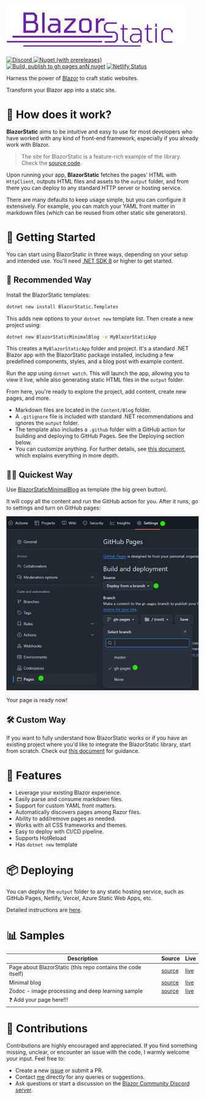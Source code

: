 ﻿# <img id="imglogo" src="./BlazorStaticWebsite/wwwroot/imgs/logo.png" alt="blazor static">



[![Discord](https://img.shields.io/discord/798312431893348414?style=flat&logo=discord&logoColor=white&label=Blazor%20Community%2F%23BlazorStatic&labelColor=5865f2&color=gray)
](https://discord.gg/DsAXsMuEbx)
[![Nuget (with prereleases)](https://img.shields.io/nuget/vpre/BlazorStatic)](https://www.nuget.org/packages/BlazorStatic/)
[![Build, publish to gh pages anN nuget](https://github.com/BlazorStatic/BlazorStatic/actions/workflows/publish-to-ghpages-and-nuget.yml/badge.svg)](https://github.com/BlazorStatic/BlazorStatic/actions/workflows/publish-to-ghpages-and-nuget.yml)
[![Netlify Status](https://api.netlify.com/api/v1/badges/4fa2c17a-6385-4cc6-9919-e32c134175d9/deploy-status)](https://app.netlify.com/sites/blazorstatic/deploys)


Harness the power of [Blazor](https://dotnet.microsoft.com/en-us/apps/aspnet/web-apps/blazor) to craft static websites.

Transform your Blazor app into a static site.

# 🔧 How does it work?

**BlazorStatic** aims to be intuitive and easy to use for most developers who have worked with any kind of front-end framework, especially if you already work with Blazor.

> The site for BlazorStatic is a feature-rich example of the library. Check the [source code](https://github.com/BlazorStatic/BlazorStatic/tree/master/BlazorStaticWebsite). 

Upon running your app, **BlazorStatic** fetches the pages' HTML with `HttpClient`, outputs HTML files and assets to the `output` folder, and from there you can deploy to any standard HTTP server or hosting service.

There are many defaults to keep usage simple, but you can configure it extensively. For example, you can match your YAML front matter in markdown files (which can be reused from other static site generators).



# 🚀 Getting Started

You can start using BlazorStatic in three ways, depending on your setup and intended use. You'll need [.NET SDK 8](https://dotnet.microsoft.com/en-us/download/dotnet/8.0) or higher to get started.
## 👑 Recommended Way

Install the BlazorStatic templates:

```sh
dotnet new install BlazorStatic.Templates
```

This adds new options to your `dotnet new` template list. Then create a new project using:

```sh
dotnet new BlazorStaticMinimalBlog -o MyBlazorStaticApp 
```

This creates a `MyBlazorStaticApp` folder and project. It's a standard .NET Blazor app with the BlazorStatic package installed, including a few predefined components, styles, and a blog post with example content.

Run the app using `dotnet watch`. This will launch the app, allowing you to view it live, while also generating static HTML files in the `output` folder.

From here, you're ready to explore the project, add content, create new pages, and more.

- Markdown files are located in the `Content/Blog` folder.
- A `.gitignore` file is included with standard .NET recommendations and ignores the `output` folder.
- The template also includes a `.github` folder with a GitHub action for building and deploying to GitHub Pages. See the Deploying section below.
- You can customize anything. For further details, see [this document](./BlazorStaticWebsite/Content/Docs/new-start.md), which explains everything in more depth.

## 🏃‍➡️ Quickest Way

Use [BlazorStaticMinimalBlog](https://github.com/BlazorStatic/BlazorStaticMinimalBlog) as template (the big green button).

It will copy all the content and run the GitHub action for you. After it runs, go to settings and turn on GitHub pages:

![github pages](.github/media/README/img-1.png)

Your page is ready now! 

## 🛠️ Custom Way

If you want to fully understand how BlazorStatic works or if you have an existing project where you'd like to integrate the BlazorStatic library, start from scratch. Check out [this document](./BlazorStaticWebsite/Content/Docs/new-start.md) for guidance.

# 🧩 Features

- Leverage your existing Blazor experience.
- Easily parse and consume markdown files.
- Support for custom YAML front matters.
- Automatically discovers pages among Razor files.
- Ability to add/remove pages as needed.
- Works with all CSS frameworks and themes.
- Easy to deploy with CI/CD pipeline.
- Supports HotReload
- Has `dotnet new` template 


# 📦 Deploying

You can deploy the `output` folder to any static hosting service, such as GitHub Pages, Netlify, Vercel, Azure Static Web Apps, etc.

Detailed instructions are [here](./BlazorStaticWebsite/Content/Docs/deployment.md).

# 📊 Samples

| Description                                                  | Source                                                                                 | Live                                                            |
| ------------------------------------------------------------ |----------------------------------------------------------------------------------------|-----------------------------------------------------------------|
| Page about BlazorStatic (this repo contains the code itself) | [source](https://github.com/BlazorStatic/BlazorStatic/tree/master/BlazorStaticWebsite) | [live](https://blazorstatic.github.io/BlazorStatic/)            |
| Minimal blog                                                 | [source](https://github.com/BlazorStatic/BlazorStaticMinimalBlog)                      | [live](https://blazorstatic.github.io/BlazorStaticMinimalBlog/) |
| Zodoc - image processing and deep learning sample            | [source](https://github.com/tesar-tech/zodoc/)                                         | [live](https://zodoc.tech/)                                     |
| ❓ Add your page here!!!                                      |                                                                                        |

# 🤝 Contributions

Contributions are highly encouraged and appreciated. If you find something missing, unclear, or encounter an issue with the code, I warmly welcome your input. Feel free to:

- Create a new [issue](https://github.com/BlazorStatic/BlazorStatic/issues) or submit a PR.
- Contact [me](https://github.com/tesar-tech/) directly for any queries or suggestions.
- Ask questions or start a discussion on the [Blazor Community Discord server](https://discord.gg/DsAXsMuEbx).
